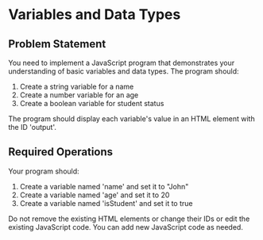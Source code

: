 # Variables and Data Types

## Problem Statement

You need to implement a JavaScript program that demonstrates your understanding of basic variables and data types. The program should:

1. Create a string variable for a name
2. Create a number variable for an age
3. Create a boolean variable for student status

The program should display each variable's value in an HTML element with the ID 'output'.

## Required Operations

Your program should:
1. Create a variable named 'name' and set it to "John"
2. Create a variable named 'age' and set it to 20
3. Create a variable named 'isStudent' and set it to true

Do not remove the existing HTML elements or change their IDs or edit the existing JavaScript code. You can add new JavaScript code as needed.